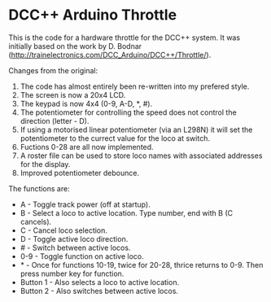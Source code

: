 # DCC++ Arduino Throttle
This is the code for a hardware throttle for the DCC++ system. It was initially based on the work by D. Bodnar (http://trainelectronics.com/DCC_Arduino/DCC++/Throttle/).

Changes from the original:
  1. The code has almost entirely been re-written into my prefered style.
  2. The screen is now a 20x4 LCD.
  3. The keypad is now 4x4 (0-9, A-D, *, #).
  4. The potentiometer for controlling the speed does not control the direction (letter - D).
  5. If using a motorised linear potentiometer (via an L298N) it will set the potentiometer to the currect value for the loco at switch.
  6. Fuctions 0-28 are all now implemented.
  7. A roster file can be used to store loco names with associated addresses for the display.
  8. Improved potentiometer debounce.

The functions are:
  * A - Toggle track power (off at startup).
  * B - Select a loco to active location. Type number, end with B (C cancels).
  * C - Cancel loco selection.
  * D - Toggle active loco direction.
  * \# - Switch between active locos.
  * 0-9 - Toggle function on active loco.
  * \* - Once for functions 10-19, twice for 20-28, thrice returns to 0-9. Then press number key for function.
  * Button 1 - Also selects a loco to active location.
  * Button 2 - Also switches between active locos.
